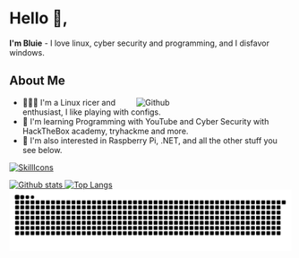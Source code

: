 # Hello 👋,
**I'm Bluie** - I love linux, cyber security and programming, and I disfavor windows.

<h2> About Me </h2>

<img width="55%" align="right" alt="Github" src="https://raw.githubusercontent.com/onimur/.github/master/.resources/git-header.svg" />


- 👨🏽‍💻 I'm a Linux ricer and enthusiast, I like playing with configs.
- 🌱 I'm learning Programming with YouTube and Cyber Security with HackTheBox academy, tryhackme and more.
- 💬 I'm also interested in Raspberry Pi, .NET, and all the other stuff you see below. 

[![SkillIcons](https://skillicons.dev/icons?i=cs,py,lua,bash,dotnet,flask,aws,linux,raspberrypi,git,github,vscode,unity,ableton,discord)](https://skillicons.dev)<br/>

<!-- ![status](https://nocache.advaith.workers.dev?url=https://img.shields.io/endpoint?url=https://dev.discordprofiles.me/api/badge/status/801378854618398740 simple=true)
![playing](https://nocache.advaith.workers.dev?url=https://img.shields.io/endpoint?url=https://dev.discordprofiles.me/api/badge/playing/801378854618398740)
![vscode](https://nocache.advaith.workers.dev?url=https://img.shields.io/endpoint?url=https://dev.discordprofiles.me/api/badge/vscode/801378854618398740) -->

<a href="#">
  <img src="https://github-readme-stats.vercel.app/api?username=notbluie&theme=transparent&count_private=true&hide_border=true&line_height=20" alt="Github stats">
</a>
<a href="#">
  <img src="https://github-readme-stats.vercel.app/api/top-langs/?username=notbluie&theme=transparent&count_private=true&hide_border=true" alt="Top Langs ">
</a>


<picture>
  <source media="(prefers-color-scheme: dark)" srcset="https://raw.githubusercontent.com/notbluie/notbluie/output/github-contribution-grid-snake-dark.svg">
  <source media="(prefers-color-scheme: light)" srcset="https://raw.githubusercontent.com/notbluie/notbluie/output/github-contribution-grid-snake.svg">
  <img alt="github contribution grid snake animation" src="https://raw.githubusercontent.com/notbluie/notbluie/output/github-contribution-grid-snake.svg">
</picture>